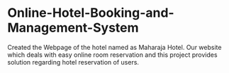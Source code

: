# Online-Hotel-Booking-and-Management-System
Created the Webpage of the hotel named as Maharaja Hotel. Our website which deals with easy online room reservation and this project provides solution regarding hotel reservation of users.
